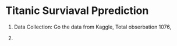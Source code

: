 # Titanic Surviaval Pprediction


1. Data Collection: Go the data from Kaggle, Total obserbation 1076, 





2. 
